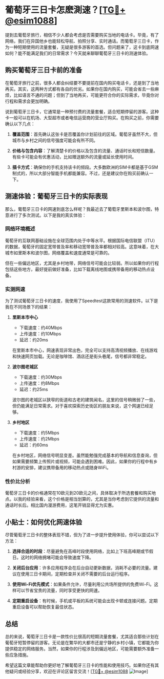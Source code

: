 # 葡萄牙三日卡怎麽測速？[[TG💪+ @esim1088](https://t.me/s/esim1088)]

提到去葡萄牙旅行，相信不少人都会考虑是否需要购买当地的电话卡。毕竟，有了网络，我们在异国他乡也能轻松导航、拍照分享、实时通话。而葡萄牙三日卡，作为一种短期使用的流量套餐，无疑是很多游客的首选。但问题来了，这卡到底网速如何？能不能满足我们的日常需求？今天就来聊聊葡萄牙三日卡的测速体验。

## 购买葡萄牙三日卡前的准备

在葡萄牙旅行之前，很多人都会纠结要不要提前在国内购买电话卡，还是到了当地再买。其实，这两种方式都有各自的优劣。如果你在国内购买，可能会省去一些麻烦，比如语言不通的问题；但到了当地再买，可能更符合你的实际需求，毕竟你对行程和需求会更加明确。

说到葡萄牙三日卡，它通常是一种预付费的流量套餐，适合短期停留的游客。这种卡一般可以在机场、大型超市或者电信运营商的营业厅购买。在购买之前，你需要确认以下几点：

1. **覆盖范围**：首先确认这张卡是否覆盖你计划前往的区域。葡萄牙虽然不大，但城市与乡村之间的信号强度可能会有所不同。
   
2. **价格与包含内容**：了解清楚卡的价格以及包含的流量、通话时长和短信数量。有些卡可能会有优惠活动，比如赠送额外的流量或延长使用时间。

3. **插卡方式**：确保你的手机支持该卡的频段。大多数欧洲的SIM卡都是基于GSM制式的，所以大部分智能手机都能兼容。不过，还是建议你在购买前确认一下。

## 测速体验：葡萄牙三日卡的实际表现

那么，葡萄牙三日卡的网速到底怎么样呢？我最近去了葡萄牙里斯本和波尔图，特意进行了多次测试。以下是我的真实体验：

### 网络环境概述

葡萄牙的互联网基础设施在全球范围内处于中等水平。根据国际电信联盟（ITU）的数据，葡萄牙的固定宽带普及率和移动宽带普及率都相对较高。这意味着，在大城市如里斯本和波尔图，网络覆盖和速度通常是可靠的。

但在一些偏远地区，尤其是乡村地带，网络信号可能会比较弱。所以如果你的行程包括这些地方，最好提前做好准备，比如下载离线地图或携带备用的移动热点设备。

### 实测网速

为了测试葡萄牙三日卡的速度，我使用了Speedtest这款常用的测速软件。以下是我在不同场景下的结果：

1. **里斯本市中心**
   - 下载速度：约40Mbps
   - 上传速度：约10Mbps
   - 延迟：约20ms

   在里斯本市中心，网速表现非常出色，完全可以支持高清视频播放、在线游戏和快速网页加载。无论是咖啡馆、酒店还是街头巷尾，信号都非常稳定。

2. **波尔图老城区**
   - 下载速度：约30Mbps
   - 上传速度：约8Mbps
   - 延迟：约25ms

   波尔图的老城区以狭窄的街道和古老的建筑闻名，这里的信号稍微弱了一些，但仍能满足日常需求。对于喜欢探索历史街区的朋友来说，这个网速已经足够。

3. **乡村地区**
   - 下载速度：约5Mbps
   - 上传速度：约2Mbps
   - 延迟：约60ms

   在乡村地区，网络信号明显变差。虽然能勉强完成基本的导航和信息查询，但如果需要频繁上传照片或视频，可能会遇到困难。因此，如果你的行程中有乡村游的安排，建议携带备用的移动热点或随身WiFi。

### 性价比分析

葡萄牙三日卡的价格通常在10欧元到20欧元之间，具体取决于所选套餐和购买地点。以我的经验来看，这个价格是相当划算的，尤其是当你考虑到它提供的流量和通话时长后。相比国内漫游费用，这笔开销显得尤为实惠。

## 小贴士：如何优化网速体验

尽管葡萄牙三日卡的整体表现不错，但为了进一步提升使用体验，你可以尝试以下方法：

1. **选择合适的时段**：尽量避免在高峰时段使用网络，比如上下班高峰期或节假日。这时的网络拥堵可能会导致速度下降。

2. **关闭后台应用**：许多应用程序会在后台自动更新数据，消耗不必要的流量。建议在使用三日卡期间，定期检查并关闭不需要的后台运行程序。

3. **使用Wi-Fi优先模式**：如果条件允许，尽量利用公共场所提供的免费Wi-Fi。这样可以节省宝贵的流量，同时享受更快的网速。

4. **定期重启设备**：有时候，手机或平板的系统可能会出现卡顿或连接问题。定期重启设备可以帮助恢复最佳状态。

## 总结

总的来说，葡萄牙三日卡是一款性价比很高的短期流量套餐，尤其适合那些计划在葡萄牙短暂停留的游客。无论是在繁华的大都市还是宁静的乡村小镇，它都能为你提供稳定的网络服务。当然，如果你的行程涉及到偏远地区，可能需要额外准备一些应急措施。

希望这篇文章能帮助你更好地了解葡萄牙三日卡的性能和使用技巧。如果你还有其他疑问或经验分享，欢迎在评论区留言交流！[[TG💪+ @esim1088](https://t.me/s/esim1088) ![Image](https://i.postimg.cc/4NQfJmqS/Snipaste-2025-05-13-00-14-12.png)]